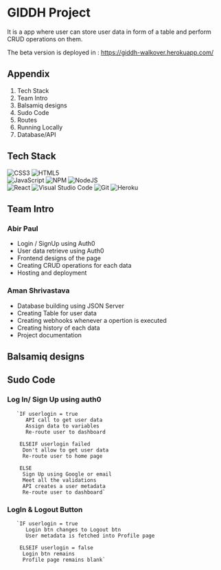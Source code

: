 # GIDDH Project
It is a app where user can store user data in form of a table and perform CRUD operations on them.

The beta version is deployed in : https://giddh-walkover.herokuapp.com/

## Appendix 
1. Tech Stack
2. Team Intro
3. Balsamiq designs
4. Sudo Code
5. Routes
6. Running Locally
7. Database/API

## Tech Stack
![CSS3](https://img.shields.io/badge/css3-%231572B6.svg?style=for-the-badge&logo=css3&logoColor=white)
![HTML5](https://img.shields.io/badge/html5-%23E34F26.svg?style=for-the-badge&logo=html5&logoColor=white)<br />
![JavaScript](https://img.shields.io/badge/javascript-%23323330.svg?style=for-the-badge&logo=javascript&logoColor=%23F7DF1E)
![NPM](https://img.shields.io/badge/NPM-%23000000.svg?style=for-the-badge&logo=npm&logoColor=white)
![NodeJS](https://img.shields.io/badge/node.js-6DA55F?style=for-the-badge&logo=node.js&logoColor=white)<br />
![React](https://img.shields.io/badge/react-%2320232a.svg?style=for-the-badge&logo=react&logoColor=%2361DAFB)
![Visual Studio Code](https://img.shields.io/badge/Visual%20Studio%20Code-0078d7.svg?style=for-the-badge&logo=visual-studio-code&logoColor=white)
![Git](https://img.shields.io/badge/git-%23F05033.svg?style=for-the-badge&logo=git&logoColor=white)
![Heroku](https://img.shields.io/badge/heroku-%23430098.svg?style=for-the-badge&logo=heroku&logoColor=white)

## Team Intro
### Abir Paul
* Login / SignUp using Auth0
* User data retrieve using Auth0
* Frontend designs of the page
* Creating CRUD operations for each data
* Hosting and deployment 

### Aman Shrivastava
* Database building using JSON Server
* Creating Table for user data
* Creating webhooks whenever a opertion is executed
* Creating history of each data
* Project documentation 

## Balsamiq designs

## Sudo Code
### Log In/ Sign Up using auth0
 
       `IF userlogin = true
          API call to get user data
          Assign data to variables
          Re-route user to dashboard
       
        ELSEIF userlogin failed 
         Don't allow to get user data
         Re-route user to home page 
        
        ELSE
         Sign Up using Google or email
         Meet all the validations
         API creates a user metadata
         Re-route user to dashboard`

### LogIn & Logout Button
 
       `IF userlogin = true
          Login btn changes to Logout btn
          User metadata is fetched into Profile page
       
        ELSEIF userlogin = false 
         Login btn remains
         Profile page remains blank`

